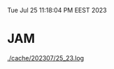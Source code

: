 Tue Jul 25 11:18:04 PM EEST 2023
# JAM
<a href='./cache/202307/25_23.log'>./cache/202307/25_23.log</a>
